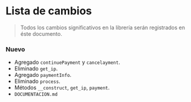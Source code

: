 # Lista de cambios

> Todos los cambios significativos en la librería serán registrados en éste documento.


### Nuevo

* Agregado  `continuePayment` y `cancelayment`.
* Eliminado `get_ip`.
* Agregado `paymentInfo`.
* Eliminado `process`.
* Métodos `__construct`, `get_ip`, `payment`.
* `DOCUMENTACION.md`
